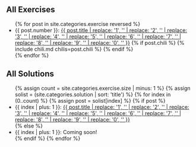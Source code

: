 <div class="left">
<h2 class="midheader"> All Exercises</h2>
<ul>
  {% for post in site.categories.exercise reversed %}
    <li>
      {{ post.number }}: <a href="{{ site.baseurl }}{{ post.url }}">{{ post.title | replace: '1', '' | replace: '2', '' | replace: '3', '' | replace: '4', '' | replace: '5', ''  | replace: '6', '' | replace: '7', '' | replace: '8', ''  | replace: '9', ''  | replace: '0', '' }}</a>
      {% if post.chili %}
        {% include chili.md chilis=post.chili %}
      {% endif %}
    </li>
  {% endfor %}
</ul>
</div>

<div class="right">
<h2 class="midheader"> All Solutions</h2>
<ul>
  {% assign count = site.categories.exercise.size | minus: 1 %}
  {% assign solist = (site.categories.solution | sort: 'title') %}
  {% for index in (0..count) %}
    {% assign post = solist[index] %}
    {% if post %}
      <li>{{ index | plus: 1 }}: <a href="{{ site.baseurl }}{{ post.url }}">{{ post.title | replace: '1', '' | replace: '2', '' | replace: '3', '' | replace: '4', '' | replace: '5', ''  | replace: '6', '' | replace: '7', '' | replace: '8', ''  | replace: '9', ''  | replace: '0', '' }}</a></li>
    {% else %}
        <li>{{ index | plus: 1 }}: Coming soon!</li>
    {% endif %}
  {% endfor %}
</ul>
</div>